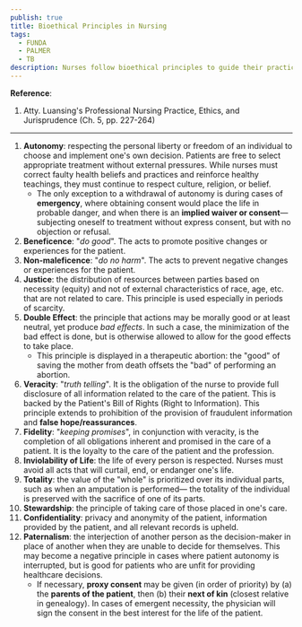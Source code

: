 ```yaml
---
publish: true
title: Bioethical Principles in Nursing
tags:
  - FUNDA
  - PALMER
  - TB
description: Nurses follow bioethical principles to guide their practice to promote ethical and prevent unethical acts in the healthcare setting.
---
```

**Reference**:
1. Atty. Luansing's Professional Nursing Practice, Ethics, and Jurisprudence (Ch. 5, pp. 227-264)

___

1. **Autonomy**: respecting the personal liberty or freedom of an individual to choose and implement one's own decision. Patients are free to select appropriate treatment without external pressures. While nurses must correct faulty health beliefs and practices and reinforce healthy teachings, they must continue to respect culture, religion, or belief.
	- The only exception to a withdrawal of autonomy is during cases of **emergency**, where obtaining consent would place the life in probable danger, and when there is an **implied waiver or consent**— subjecting oneself to treatment without express consent, but with no objection or refusal.
2. **Beneficence**: "*do good*". The acts to promote positive changes or experiences for the patient.
3. **Non-maleficence**: "*do no harm*". The acts to prevent negative changes or experiences for the patient.
4. **Justice**: the distribution of resources between parties based on necessity (equity) and not of external characteristics of race, age, etc. that are not related to care. This principle is used especially in periods of scarcity.
5. **Double Effect**: the principle that actions may be morally good or at least neutral, yet produce *bad effects*. In such a case, the minimization of the bad effect is done, but is otherwise allowed to allow for the good effects to take place.
	- This principle is displayed in a therapeutic abortion: the "good" of saving the mother from death offsets the "bad" of performing an abortion.
6. **Veracity**: "*truth telling*". It is the obligation of the nurse to provide full disclosure of all information related to the care of the patient. This is backed by the Patient's Bill of Rights (Right to Information). This principle extends to prohibition of the provision of fraudulent information and **false hope/reassurances**.
7. **Fidelity**: "*keeping promises*", in conjunction with veracity, is the completion of all obligations inherent and promised in the care of a patient. It is the loyalty to the care of the patient and the profession.
8. **Inviolability of Life**: the life of every person is respected. Nurses must avoid all acts that will curtail, end, or endanger one's life.
9. **Totality**: the value of the "whole" is prioritized over its individual parts, such as when an amputation is performed— the totality of the individual is preserved with the sacrifice of one of its parts.
10. **Stewardship**: the principle of taking care of those placed in one's care.
11. **Confidentiality**: privacy and anonymity of the patient, information provided by the patient, and all relevant records is upheld.
12. **Paternalism**: the interjection of another person as the decision-maker in place of another when they are unable to decide for themselves. This may become a negative principle in cases where patient autonomy is interrupted, but is good for patients who are unfit for providing healthcare decisions.
	- If necessary, **proxy consent** may be given (in order of priority) by (a) the **parents of the patient**, then (b) their **next of kin** (closest relative in genealogy). In cases of emergent necessity, the physician will sign the consent in the best interest for the life of the patient.

